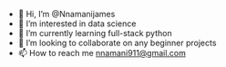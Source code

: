 - 👋 Hi, I’m @Nnamanijames
- 👀 I’m interested in data science
- 🌱 I’m currently learning full-stack python
- 💞️ I’m looking to collaborate on any beginner projects
- 📫 How to reach me nnamani911@gmail.com

<!---
Nnamanijames/Nnamanijames is a ✨ special ✨ repository because its `README.md` (this file) appears on your GitHub profile.
You can click the Preview link to take a look at your changes.
--->
